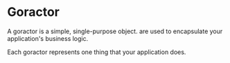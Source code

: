 # Goractor

A goractor is a simple, single-purpose object. are used to encapsulate your application's business logic.

Each goractor represents one thing that your application does.
